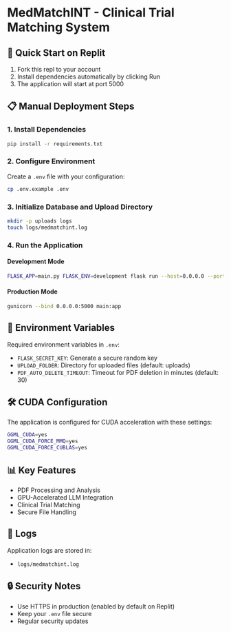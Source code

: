 # MedMatchINT - Clinical Trial Matching System

## 🚀 Quick Start on Replit

1. Fork this repl to your account
2. Install dependencies automatically by clicking Run
3. The application will start at port 5000

## 📋 Manual Deployment Steps

### 1. Install Dependencies
```bash
pip install -r requirements.txt
```

### 2. Configure Environment
Create a `.env` file with your configuration:
```bash
cp .env.example .env
```

### 3. Initialize Database and Upload Directory
```bash
mkdir -p uploads logs
touch logs/medmatchint.log
```

### 4. Run the Application

#### Development Mode
```bash
FLASK_APP=main.py FLASK_ENV=development flask run --host=0.0.0.0 --port=5000
```

#### Production Mode
```bash
gunicorn --bind 0.0.0.0:5000 main:app
```

## 🔧 Environment Variables

Required environment variables in `.env`:
- `FLASK_SECRET_KEY`: Generate a secure random key
- `UPLOAD_FOLDER`: Directory for uploaded files (default: uploads)
- `PDF_AUTO_DELETE_TIMEOUT`: Timeout for PDF deletion in minutes (default: 30)

## 🛠️ CUDA Configuration

The application is configured for CUDA acceleration with these settings:
```bash
GGML_CUDA=yes
GGML_CUDA_FORCE_MMQ=yes
GGML_CUDA_FORCE_CUBLAS=yes
```

## 📊 Key Features

- PDF Processing and Analysis
- GPU-Accelerated LLM Integration
- Clinical Trial Matching
- Secure File Handling

## 📝 Logs

Application logs are stored in:
- `logs/medmatchint.log`

## 🔒 Security Notes

- Use HTTPS in production (enabled by default on Replit)
- Keep your `.env` file secure
- Regular security updates